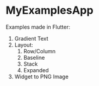 # MyExamplesApp
Examples made in Flutter:

1. Gradient Text
2. Layout:
   1. Row/Column
   2. Baseline
   3. Stack
   4. Expanded
3. Widget to PNG Image
